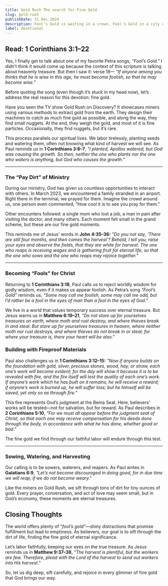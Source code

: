 ```yaml
---
title: Gold Rush The search for Fine Gold
slug: gold-rush
publishDate: 31 Dec 2024
description: Fool's Gold is waiting in a crown, Fool's Gold in a city coming down. When the crowns of gold are laid before His feet, Then the worthy Lamb of God is the treasure we will keep.
label: devotional
---
```


## Read: 1 Corinthians 3:1–22

Yes, I finally get to talk about one of my favorite Petra songs, *"Fool’s Gold."* I didn’t think it would come up because the context of this scripture is talking about heavenly treasure. But then I saw it: verse 18— *"If anyone among you thinks that he is wise in this age, he must become foolish, so that he may become wise."*

Before quoting the song (even though it’s stuck in my head now), let’s address the real reason for this devotion: fine gold.

Have you seen the TV show Gold Rush on Discovery? It showcases miners using various methods to extract gold from the earth. They design their machines to catch as much fine gold as possible, and along the way, they find small nuggets. At the end, they weigh the gold, and most of it is fine particles. Occasionally, they find nuggets, but it’s rare.

This process parallels our spiritual lives. We labor tirelessly, planting seeds and watering them, often not knowing what kind of harvest we will see. As Paul reminds us in **1 Corinthians 3:6–7**, *"I planted, Apollos watered, but God was causing the growth. So then, neither the one who plants nor the one who waters is anything, but God who causes the growth."*

---

### The “Pay Dirt” of Ministry

During our ministry, God has given us countless opportunities to interact with others. In March 2023, we encountered a family stranded in an airport. Right there in the terminal, we prayed for them. Imagine the crowd around us, one person even commented, “How cool it is to see you pray for them.”

Other encounters followed: a single mom who lost a job, a man in pain after visiting the doctor, and many others. Each moment felt small in the grand scheme, but these are our fine gold moments.

This reminds me of Jesus’ words in **John 4:35–36:** *"Do you not say, ‘There are still four months, and then comes the harvest’? Behold, I tell you, raise your eyes and observe the fields, that they are white for harvest. The one who reaps is receiving wages and is gathering fruit for eternal life, so that the one who sows and the one who reaps may rejoice together."*

---

### Becoming “Fools” for Christ

Returning to **1 Corinthians 3:18**, Paul calls us to reject worldly wisdom for godly wisdom, even if it makes us appear foolish. As Petra’s song *"Fool’s Gold"* reminds us, *"Some may call me foolish, some may call me odd, but I’d rather be a fool in the eyes of man than a fool in the eyes of God."*

We live in a world that values temporary success over eternal treasure. But Jesus warns us in **Matthew 6:19–21**, *"Do not store up for yourselves treasures on earth, where moth and rust destroy, and where thieves break in and steal. But store up for yourselves treasures in heaven, where neither moth nor rust destroys, and where thieves do not break in or steal; for where your treasure is, there your heart will be also."*

### Building with Fireproof Materials

Paul also challenges us in **1 Corinthians 3:12–15:** *"Now if anyone builds on the foundation with gold, silver, precious stones, wood, hay, or straw, each one’s work will become evident; for the day will show it because it is to be revealed with fire, and the fire itself will test the quality of each one’s work. If anyone’s work which he has built on it remains, he will receive a reward; if anyone’s work is burned up, he will suffer loss; but he himself will be saved, yet only so as through fire."*

This fire represents God’s judgment at the Bema Seat. Here, believers’ works will be tested—not for salvation, but for reward. As Paul describes in **2 Corinthians 5:10**, *"For we must all appear before the judgment seat of Christ, so that each one may receive compensation for his deeds done through the body, in accordance with what he has done, whether good or bad."*

The fine gold we find through our faithful labor will endure through this test.

---

### Sowing, Watering, and Harvesting

Our calling is to be sowers, waterers, and reapers. As Paul writes in **Galatians 6:9**, *"Let’s not become discouraged in doing good, for in due time we will reap, if we do not become weary."*

Like the miners on Gold Rush, we sift through tons of dirt for tiny ounces of gold. Every prayer, conversation, and act of love may seem small, but in God’s economy, these moments are eternal treasures.

## Closing Thoughts

The world offers plenty of *“fool’s gold”*—shiny distractions that promise fulfillment but lead to emptiness. As believers, our goal is to sift through the dirt of life, finding the fine gold of eternal significance.

Let’s labor faithfully, keeping our eyes on the true treasure. As Jesus reminds us in **Matthew 9:37–38**, *"The harvest is plentiful, but the workers are few. Therefore, plead with the Lord of the harvest to send out workers into His harvest."*

So, let us dig deep, sift carefully, and rejoice in every glimmer of fine gold that God brings our way.
